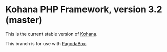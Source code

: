 # Kohana PHP Framework, version 3.2 (master)

This is the current stable version of [Kohana](http://kohanaframework.org/).

This branch is for use with [PagodaBox](http://pagodabox.com/).
